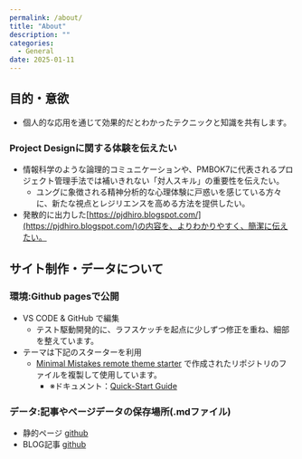 ```yaml
---
permalink: /about/
title: "About"
description: ""
categories:
  - General
date: 2025-01-11
---
```


## 目的・意欲

- 個人的な応用を通じて効果的だとわかったテクニックと知識を共有します。

### Project Designに関する体験を伝えたい

- 情報科学のような論理的コミュニケーションや、PMBOK7に代表されるプロジェクト管理手法では補いきれない「対人スキル」の重要性を伝えたい。
  - ユングに象徴される精神分析的な心理体験に戸惑いを感じている方々に、新たな視点とレジリエンスを高める方法を提供したい。
- 発散的に出力した[https://pjdhiro.blogspot.com/](https://pjdhiro.blogspot.com/)の内容を、よりわかりやすく、簡潔に伝えたい。

## サイト制作・データについて

### 環境:Github pagesで公開

- VS CODE & GitHub で編集
  - テスト駆動開発的に、ラフスケッチを起点に少しずつ修正を重ね、細部を整えています。
- テーマは下記のスターターを利用
  - [Minimal Mistakes remote theme starter](https://github.com/new?template_name=mm-github-pages-starter&template_owner=mmistakes) で作成されたリポジトリのファイルを複製して使用しています。  
    - ※ドキュメント：[Quick-Start Guide](https://mmistakes.github.io/minimal-mistakes/docs/quick-start-guide/)

### データ:記事やページデータの保存場所(.mdファイル)

- 静的ページ [github](https://github.com/uminomae/pjdhiro/tree/main/_pages)
- BLOG記事 [github](https://github.com/uminomae/pjdhiro/tree/main/_posts)
